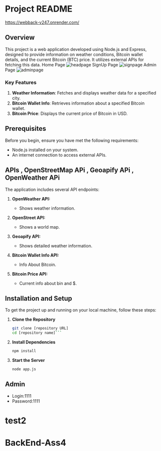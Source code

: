 # Project README
https://webback-v247.onrender.com/
## Overview

This project is a web application developed using Node.js and Express, designed to provide information on weather conditions, Bitcoin wallet details, and the current Bitcoin (BTC) price. It utilizes external APIs for fetching this data.
Home Page
![headpage](https://github.com/GetLivreru/WeatherApp3/assets/110306539/18a98952-cae1-496e-9c38-4f9a96c69f68)
SignUp Page
![signpage](https://github.com/GetLivreru/WeatherApp/assets/110306539/95dcfa17-6be5-4fbd-af22-85c59968778e)
Admin Page
![adminpage](https://github.com/GetLivreru/WeatherApp/assets/110306539/591771f2-74f5-48ea-aa6a-f81b7c068f52)
### Key Features
1. **Weather Information**: Fetches and displays weather data for a specified city.
2. **Bitcoin Wallet Info**: Retrieves information about a specified Bitcoin wallet.
3. **Bitcoin Price**: Displays the current price of Bitcoin in USD.

## Prerequisites

Before you begin, ensure you have met the following requirements:
- Node.js installed on your system.
- An internet connection to access external APIs.

## APIs , OpenStreetMap APi , Geoapify APi , OpenWeather APi

The application includes several API endpoints:

1. **OpenWeather API:**
   - Shows weather information.
 
2. **OpenStreet API:**
   - Shows a world map.
 
3. **Geoapify API:**
   - Shows detailed weather information.
 
4. **Bitcoin Wallet Info API:**
   - Info About Bitcoin.
 
5. **Bitcoin Price API:**
   -  Current info about bin and $.
   
## Installation and Setup

To get the project up and running on your local machine, follow these steps:

1. **Clone the Repository**
   ```sh
   git clone [repository URL]
   cd [repository name]```
2. **Install Dependencies**
   ```sh
   npm install
   ```
3. **Start the Server**
   ```sh
   node app.js
   ```
## Admin 
- Login:1111
- Password:1111
# test2
# BackEnd-Ass4
